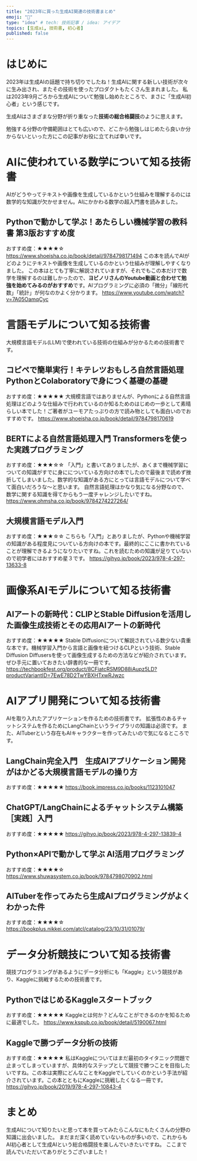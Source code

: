 ```yaml
---
title: "2023年に買った生成AI関連の技術書まとめ"
emoji: "🕌"
type: "idea" # tech: 技術記事 / idea: アイデア
topics: [生成ai, 技術書, 初心者]
published: false
---
```


# はじめに
2023年は生成AIの話題で持ち切りでしたね！生成AIに関する新しい技術が次々に生み出され、またその技術を使ったプロダクトもたくさん生まれました。
私は2023年9月ごろから生成AIについて勉強し始めたところで、まさに「生成AI初心者」という感じです。

生成AIはさまざまな分野が折り重なった**技術の総合格闘技**のように思えます。

勉強する分野の守備範囲はとても広いので、どこから勉強しはじめたら良いか分からないといった方にこの記事がお役に立てれば幸いです。

# AIに使われている数学について知る技術書
AIがどうやってテキストや画像を生成しているかという仕組みを理解するのには数学的な知識が欠かせません。AIにかかわる数学の超入門書を読みました。

## Pythonで動かして学ぶ！あたらしい機械学習の教科書 第3版おすすめ度
おすすめ度：★★★★☆
https://www.shoeisha.co.jp/book/detail/9784798171494
この本を読んでAIがどのようにテキストや画像を生成しているのかという仕組みが理解しやすくなりました。
この本はとても丁寧に解説されていますが、それでもこの本だけで数学を理解するのは難しかったので、**ヨビノリさんのYoutube動画と合わせて勉強を始めてみるのがおすすめ**です。AIプログラミングに必須の「微分」「線形代数」「統計」が何なのかよく分かります。
https://www.youtube.com/watch?v=7A05OamqCyc

# 言語モデルについて知る技術書
大規模言語モデル(LLM)で使われている技術の仕組みが分かるための技術書です。

## コピペで簡単実行！キテレツおもしろ自然言語処理 PythonとColaboratoryで身につく基礎の基礎
おすすめ度：★★★★★
大規模言語ではありませんが、Pythonによる自然言語処理はどのような仕組みで行われているのか知るためのはじめの一歩として素晴らしい本でした！ご著者がユーモアたっぷりの方で読み物としても面白いのでおすすめです。
https://www.shoeisha.co.jp/book/detail/9784798170619

## BERTによる自然言語処理入門 Transformersを使った実践プログラミング
おすすめ度：★★★☆☆
「入門」と書いてありましたが、あくまで機械学習についての知識がすでに身にについている方向けの本でしたので最後まで読めず挫折してしまいました。数学的な知識がある方にとっては言語モデルについて学べて面白いだろうな～と思います。
自然言語処理はかなり気になる分野なので、数学に関する知識を得てからもう一度チャレンジしたいですね。
https://www.ohmsha.co.jp/book/9784274227264/ 

## 大規模言語モデル入門
おすすめ度：★★★☆☆
こちらも「入門」とありましたが、Pythonや機械学習の知識がある程度見についている方向けの本です。最終的にここに書かれていることが理解できるようになりたいですね。これを読むための知識が足りていないので初学者にはおすすめ星３です。
https://gihyo.jp/book/2023/978-4-297-13633-8

# 画像系AIモデルについて知る技術書
## AIアートの新時代：CLIPとStable Diffusionを活用した画像生成技術とその応用AIアートの新時代
おすすめ度：★★★★★
Stable Diffusionについて解説されている数少ない貴重な本です。機械学習入門から言語と画像を紐つけるCLPという技術、Stable Diffusion Diffusersを使って画像生成するための方法などが紹介されています。ぜひ手元に置いておきたい辞書的な一冊です。
https://techbookfest.org/product/8CFiatcRSM9D88iAupz5LD?productVariantID=7EwE78D2TwYBXHTxwRJwzc


# AIアプリ開発について知る技術書
AIを取り入れたアプリケーションを作るための技術書です。
拡張性のあるチャットシステムを作るためにLangChainというライブラリの知識は必須です。
また、AITuberという存在もAIキャラクターを作ってみたいので気になるところです。

## LangChain完全入門　生成AIアプリケーション開発がはかどる大規模言語モデルの操り方
おすすめ度：★★★★★
https://book.impress.co.jp/books/1123101047

## ChatGPT/LangChainによるチャットシステム構築［実践］入門
おすすめ度：★★★★★
https://gihyo.jp/book/2023/978-4-297-13839-4

## Python×APIで動かして学ぶ AI活用プログラミング 
おすすめ度：★★★★☆
https://www.shuwasystem.co.jp/book/9784798070902.html

## AITuberを作ってみたら生成AIプログラミングがよくわかった件
おすすめ度：★★★★☆
https://bookplus.nikkei.com/atcl/catalog/23/10/31/01079/


# データ分析競技について知る技術書
競技プログラミングがあるようにデータ分析にも「Kaggle」という競技があり、Kaggleに挑戦するための技術書です。

## PythonではじめるKaggleスタートブック
おすすめ度：★★★★★
Kaggleとは何か？どんなことができるのかを知るために最適でした。
https://www.kspub.co.jp/book/detail/5190067.html

## Kaggleで勝つデータ分析の技術
おすすめ度：★★★★★
私はKaggleについてはまだ最初のタイタニック問題で止まってしまっていますが、具体的なステップとして競技で勝つことを目指したいですね。この本は実際にどんなことをKaggleでしていくのかという手法が紹介されています。この本とともにKaggleに挑戦したくなる一冊です。
https://gihyo.jp/book/2019/978-4-297-10843-4


# まとめ
生成AIについて知りたいと思って本を買ってみたらこんなにもたくさんの分野の知識に出会いました。
まだまだ深く読めていないものが多いので、これからもAI初心者として生成AIという総合格闘技を楽しんでいきたいですね。
ここまで読んでいただいてありがとうございました！